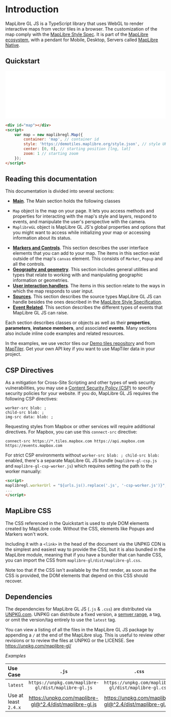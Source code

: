 # Introduction

MapLibre GL JS is a TypeScript library that uses WebGL to render interactive maps from vector tiles in a browser. The customization of the map comply with the [MapLibre Style Spec](https://maplibre.org/maplibre-style-spec). It is part of the [MapLibre ecosystem](https://github.com/maplibre), with a pendant for Mobile, Desktop, Servers called [MapLibre Native](https://maplibre.org/projects/maplibre-native/).


## Quickstart

<iframe src="./example/simple-map.html" width="100%" style="border:none"></iframe>

```html
<div id="map"></div>
<script>
    var map = new maplibregl.Map({
        container: 'map', // container id
        style: 'https://demotiles.maplibre.org/style.json', // style URL
        center: [0, 0], // starting position [lng, lat]
        zoom: 1 // starting zoom
    });
</script>
```


## Reading this documentation

This documentation is divided into several sections:

* [**Main**](https://maplibre.org/maplibre-gl-js-docs/API/#main). The Main section holds the following classes
- `Map` object is the map on your page. It lets you access methods and properties for interacting with the map's style and layers, respond to events, and manipulate the user's perspective with the camera.
- `MaplibreGL` object is MapLibre GL JS's global properties and options that you might want to access while initializing your map or accessing information about its status.
* [**Markers and Controls**](https://maplibre.org/maplibre-gl-js-docs/API/#markers-and-controls). This section describes the user interface elements that you can add to your map. The items in this section exist outside of the map's `canvas` element. This consists of `Marker`, `Popup` and all the controls.
* [**Geography and geometry**](https://maplibre.org/maplibre-gl-js-docs/API/#geography-and-geometry). This section includes general utilities and types that relate to working with and manipulating geographic information or geometries.
* [**User interaction handlers**](https://maplibre.org/maplibre-gl-js-docs/API/#handlers). The items in this section relate to the ways in which the map responds to user input.
* [**Sources**](https://maplibre.org/maplibre-gl-js-docs/API/#sources). This section describes the source types MapLibre GL JS can handle besides the ones described in the [MapLibre Style Specification](https://maplibre.org/maplibre-style-spec/).
* [**Event Related**](https://maplibre.org/maplibre-gl-js-docs/API/#event-related). This section describes the different types of events that MapLibre GL JS can raise.

Each section describes classes or objects as well as their **properties**, **parameters**, **instance members**, and associated **events**. Many sections also include inline code examples and related resources.

In the examples, we use vector tiles our [Demo tiles repository](https://github.com/maplibre/demotiles) and from [MapTiler](https://maptiler.com). Get your own API key if you want to use MapTiler data in your project.

## CSP Directives

As a mitigation for Cross-Site Scripting and other types of web security vulnerabilities, you may use a [Content Security Policy (CSP)](https://developer.mozilla.org/en-US/docs/Web/Security/CSP) to specify security policies for your website. If you do, MapLibre GL JS requires the following CSP directives:

```
worker-src blob: ;
child-src blob: ;
img-src data: blob: ;
```

Requesting styles from Mapbox or other services will require additional directives. For Mapbox, you can use this `connect-src` directive:

```
connect-src https://*.tiles.mapbox.com https://api.mapbox.com https://events.mapbox.com
```

For strict CSP environments without `worker-src blob: ; child-src blob:` enabled, there's a separate MapLibre GL JS bundle (`maplibre-gl-csp.js` and `maplibre-gl-csp-worker.js`) which requires setting the path to the worker manually:


```html
<script>
maplibregl.workerUrl = "${urls.js().replace('.js', '-csp-worker.js')}";
...
</script>
```

## MapLibre CSS

The CSS referenced in the Quickstart is used to style DOM elements created by MapLibre code. Without the CSS, elements like Popups and Markers won't work.

Including it with a `<link>` in the head of the document via the UNPKG CDN is the simplest and easiest way to provide the CSS, but it is also bundled in the MapLibre module, meaning that if you have a bundler that can handle CSS, you can import the CSS from `maplibre-gl/dist/maplibre-gl.css`.

Note too that if the CSS isn't available by the first render, as soon as the CSS is provided, the DOM elements that depend on this CSS should recover.

## Dependencies

The dependencies for MapLibre GL JS (`.js` & `.css`) are distributed via [UNPKG.com](https://unpkg.com).  UNPKG can distribute a fixed version, a [semver range](https://semver.org/), a tag, or omit the version/tag entirely to use the `latest` tag.

You can view a listing of all the files in the MapLibre GL JS package by appending a `/` at the end of the MapLibre slug.  This is useful to review other revisions or to review the files at UNPKG or the LICENSE.  See <https://unpkg.com/maplibre-gl/>

*Examples*

| Use Case  | `.js` | `.css` |
| :------- | :---: | :----: |
| `latest` |`https://unpkg.com/maplibre-gl/dist/maplibre-gl.js` | `https://unpkg.com/maplibre-gl/dist/maplibre-gl.css` |
| Use at least `2.4.x` | <https://unpkg.com/maplibre-gl@^2.4/dist/maplibre-gl.js> | <https://unpkg.com/maplibre-gl@^2.4/dist/maplibre-gl.css> |
